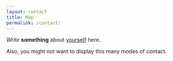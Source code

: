 ```yaml
---
layout: contact
title: Map
permalink: /contact/
---
```


_Write_ **something** about [yourself](https://www.google.com/search?q=who+am+i) here.

Also, you might not want to display this many modes of contact.
